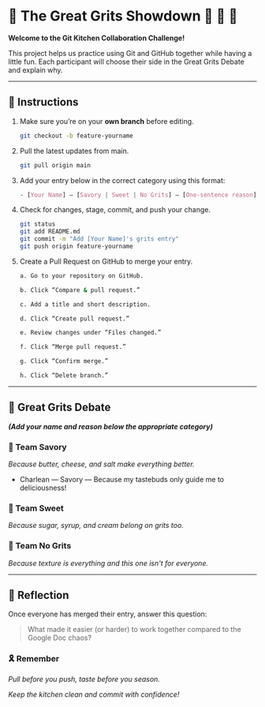 # 🥣 The Great Grits Showdown 🧂 🍯 🚫
**Welcome to the Git Kitchen Collaboration Challenge!**

This project helps us practice using Git and GitHub together while having a little fun. Each participant will choose their side in the Great Grits Debate and explain why.

---

## 🍳 Instructions

1. Make sure you’re on your **own branch** before editing.  
    ```bash
    git checkout -b feature-yourname
    ```
2. Pull the latest updates from main.
    ```bash
    git pull origin main
    ```
3. Add your entry below in the correct category using this format:

    ```css
    - [Your Name] — [Savory | Sweet | No Grits] — [One-sentence reason]
    ```
4. Check for changes, stage, commit, and push your change.

    ```bash
    git status
    git add README.md
    git commit -m "Add [Your Name]'s grits entry"
    git push origin feature-yourname
    ```
5. Create a Pull Request on GitHub to merge your entry.

    ```bash
    a. Go to your repository on GitHub.

    b. Click “Compare & pull request.”

    c. Add a title and short description.

    d. Click “Create pull request.”

    e. Review changes under “Files changed.”

    f. Click “Merge pull request.”

    g. Click “Confirm merge.”

    h. Click “Delete branch.”
    ```
---

## 🍳 Great Grits Debate

***(Add your name and reason below the appropriate category)***

### 🧂 Team Savory  
_Because butter, cheese, and salt make everything better._

- Charlean — Savory — Because my tastebuds only guide me to deliciousness!


### 🍯 Team Sweet  
_Because sugar, syrup, and cream belong on grits too._


### 🚫 Team No Grits  
_Because texture is everything and this one isn't for everyone._

---
## 🤔 Reflection

Once everyone has merged their entry, answer this question:

>What made it easier (or harder) to work together compared to the Google Doc chaos?

### 🎗️ Remember

_Pull before you push, taste before you season._

_Keep the kitchen clean and commit with confidence!_

